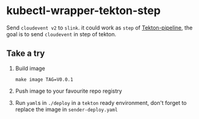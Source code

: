 # kubectl-wrapper-tekton-step
Send `cloudevent v2` to `slink`. it could work as `step` of [Tekton-pipeline](https://github.com/tektoncd/pipeline), the goal is to send `cloudevent` in step of tekton.  

## Take a try
1. Build image  

    `make image TAG=V0.0.1`  

2. Push image to your favourite repo registry  

3. Run `yaml`s in `./deploy` in a `tekton` ready environment, don't forget to replace the image in `sender-deploy.yaml`  

